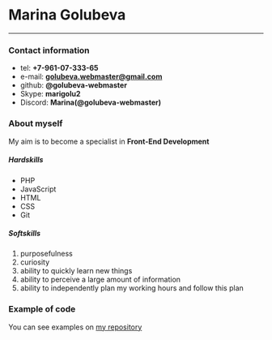 # Marina Golubeva
----------------
### Contact information
- tel: **+7-961-07-333-65**
- e-mail: **golubeva.webmaster@gmail.com**
- github: **@golubeva-webmaster**
- Skype: **marigolu2**
- Discord: **Marina(@golubeva-webmaster)**

### About myself
My aim is to become a specialist in **Front-End Development**

##### Hardskills
- PHP
- JavaScript
- HTML
- CSS
- Git

##### Softskills
1. purposefulness
2. curiosity
3. ability to quickly learn new things
4. ability to perceive a large amount of information
5. ability to independently plan my working hours and follow this plan

### Example of code
You can see examples on [my repository](https://github.com/golubeva-webmaster/working_practices_on_bitrix/blob/main/README.md)

